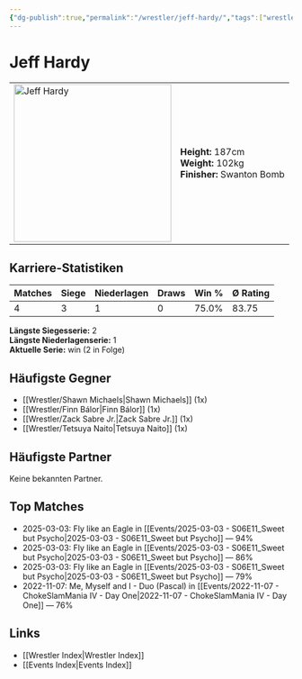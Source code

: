 ```yaml
---
{"dg-publish":true,"permalink":"/wrestler/jeff-hardy/","tags":["wrestler"],"noteIcon":"","created":"2025-08-11T09:33:19.293+02:00"}
---
```



# Jeff Hardy

<table>
<tr>
<td><img src="Jeff Hardy.png" width="280" alt="Jeff Hardy"></td>
<td>
<b>Height:</b> 187cm<br>
<b>Weight:</b> 102kg<br>
<b>Finisher:</b> Swanton Bomb<br>
</td>
</tr>
</table>

## Karriere-Statistiken

| Matches | Siege | Niederlagen | Draws | Win % | Ø Rating |
|---------|-------|-------------|-------|-------|-----------|
| 4 | 3 | 1 | 0 | 75.0% | 83.75 |

**Längste Siegesserie:** 2<br>**Längste Niederlagenserie:** 1<br>**Aktuelle Serie:** win (2 in Folge)


## Häufigste Gegner
- [[Wrestler/Shawn Michaels\|Shawn Michaels]] (1x)
- [[Wrestler/Finn Bálor\|Finn Bálor]] (1x)
- [[Wrestler/Zack Sabre Jr.\|Zack Sabre Jr.]] (1x)
- [[Wrestler/Tetsuya Naito\|Tetsuya Naito]] (1x)

## Häufigste Partner
Keine bekannten Partner.

## Top Matches
- 2025-03-03: Fly like an Eagle in [[Events/2025-03-03 - S06E11_Sweet but Psycho\|2025-03-03 - S06E11_Sweet but Psycho]] — 94%
- 2025-03-03: Fly like an Eagle in [[Events/2025-03-03 - S06E11_Sweet but Psycho\|2025-03-03 - S06E11_Sweet but Psycho]] — 86%
- 2025-03-03: Fly like an Eagle in [[Events/2025-03-03 - S06E11_Sweet but Psycho\|2025-03-03 - S06E11_Sweet but Psycho]] — 79%
- 2022-11-07: Me, Myself and I - Duo (Pascal) in [[Events/2022-11-07 - ChokeSlamMania IV - Day One\|2022-11-07 - ChokeSlamMania IV - Day One]] — 76%

## Links
- [[Wrestler Index\|Wrestler Index]]
- [[Events Index\|Events Index]]
